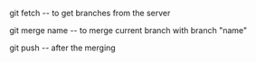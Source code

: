 git fetch       -- to get branches from the server

git merge name  -- to merge current branch with branch "name"

git push        -- after the merging
